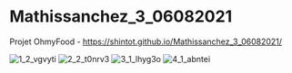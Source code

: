 # Mathissanchez_3_06082021

Projet OhmyFood - https://shintot.github.io/Mathissanchez_3_06082021/

![1_2_vgvyti](https://user-images.githubusercontent.com/85890290/199491027-54ee3ad3-8f80-4a6d-86b9-ed9e2ee89a88.jpg)
![2_2_t0nrv3](https://user-images.githubusercontent.com/85890290/199491035-a9c63478-913b-41d4-a4dd-5665f5f8acb4.jpg)
![3_1_lhyg3o](https://user-images.githubusercontent.com/85890290/199491037-e1b2a6e9-e9e2-4a5b-a8a6-4d3fe00d62cc.jpg)
![4_1_abntei](https://user-images.githubusercontent.com/85890290/199491044-2bdb0281-07d8-47a9-8601-fd3aa88a0c95.jpg)

